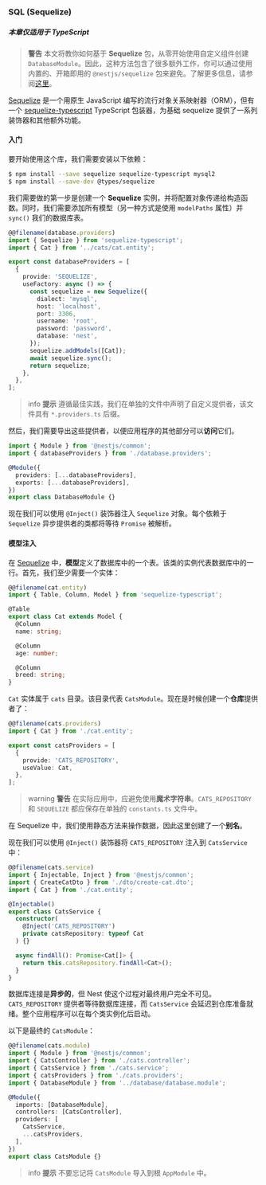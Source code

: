 ### SQL (Sequelize)

##### 本章仅适用于 TypeScript

> **警告** 本文将教你如何基于 **Sequelize** 包，从零开始使用自定义组件创建 `DatabaseModule`。因此，这种方法包含了很多额外工作，你可以通过使用内置的、开箱即用的 `@nestjs/sequelize` 包来避免。了解更多信息，请参阅[这里](/techniques/database#sequelize-integration)。

[Sequelize](https://github.com/sequelize/sequelize) 是一个用原生 JavaScript 编写的流行对象关系映射器（ORM），但有一个 [sequelize-typescript](https://github.com/RobinBuschmann/sequelize-typescript) TypeScript 包装器，为基础 sequelize 提供了一系列装饰器和其他额外功能。

#### 入门

要开始使用这个库，我们需要安装以下依赖：

```bash
$ npm install --save sequelize sequelize-typescript mysql2
$ npm install --save-dev @types/sequelize
```

我们需要做的第一步是创建一个 **Sequelize** 实例，并将配置对象传递给构造函数。同时，我们需要添加所有模型（另一种方式是使用 `modelPaths` 属性）并 `sync()` 我们的数据库表。

```typescript
@@filename(database.providers)
import { Sequelize } from 'sequelize-typescript';
import { Cat } from '../cats/cat.entity';

export const databaseProviders = [
  {
    provide: 'SEQUELIZE',
    useFactory: async () => {
      const sequelize = new Sequelize({
        dialect: 'mysql',
        host: 'localhost',
        port: 3306,
        username: 'root',
        password: 'password',
        database: 'nest',
      });
      sequelize.addModels([Cat]);
      await sequelize.sync();
      return sequelize;
    },
  },
];
```

> info **提示** 遵循最佳实践，我们在单独的文件中声明了自定义提供者，该文件具有 `*.providers.ts` 后缀。

然后，我们需要导出这些提供者，以便应用程序的其他部分可以**访问**它们。

```typescript
import { Module } from '@nestjs/common';
import { databaseProviders } from './database.providers';

@Module({
  providers: [...databaseProviders],
  exports: [...databaseProviders],
})
export class DatabaseModule {}
```

现在我们可以使用 `@Inject()` 装饰器注入 `Sequelize` 对象。每个依赖于 `Sequelize` 异步提供者的类都将等待 `Promise` 被解析。

#### 模型注入

在 [Sequelize](https://github.com/sequelize/sequelize) 中，**模型**定义了数据库中的一个表。该类的实例代表数据库中的一行。首先，我们至少需要一个实体：

```typescript
@@filename(cat.entity)
import { Table, Column, Model } from 'sequelize-typescript';

@Table
export class Cat extends Model {
  @Column
  name: string;

  @Column
  age: number;

  @Column
  breed: string;
}
```

`Cat` 实体属于 `cats` 目录。该目录代表 `CatsModule`。现在是时候创建一个**仓库**提供者了：

```typescript
@@filename(cats.providers)
import { Cat } from './cat.entity';

export const catsProviders = [
  {
    provide: 'CATS_REPOSITORY',
    useValue: Cat,
  },
];
```

> warning **警告** 在实际应用中，应避免使用**魔术字符串**。`CATS_REPOSITORY` 和 `SEQUELIZE` 都应保存在单独的 `constants.ts` 文件中。

在 Sequelize 中，我们使用静态方法来操作数据，因此这里创建了一个**别名**。

现在我们可以使用 `@Inject()` 装饰器将 `CATS_REPOSITORY` 注入到 `CatsService` 中：

```typescript
@@filename(cats.service)
import { Injectable, Inject } from '@nestjs/common';
import { CreateCatDto } from './dto/create-cat.dto';
import { Cat } from './cat.entity';

@Injectable()
export class CatsService {
  constructor(
    @Inject('CATS_REPOSITORY')
    private catsRepository: typeof Cat
  ) {}

  async findAll(): Promise<Cat[]> {
    return this.catsRepository.findAll<Cat>();
  }
}
```

数据库连接是**异步的**，但 Nest 使这个过程对最终用户完全不可见。`CATS_REPOSITORY` 提供者等待数据库连接，而 `CatsService` 会延迟到仓库准备就绪。整个应用程序可以在每个类实例化后启动。

以下是最终的 `CatsModule`：

```typescript
@@filename(cats.module)
import { Module } from '@nestjs/common';
import { CatsController } from './cats.controller';
import { CatsService } from './cats.service';
import { catsProviders } from './cats.providers';
import { DatabaseModule } from '../database/database.module';

@Module({
  imports: [DatabaseModule],
  controllers: [CatsController],
  providers: [
    CatsService,
    ...catsProviders,
  ],
})
export class CatsModule {}
```

> info **提示** 不要忘记将 `CatsModule` 导入到根 `AppModule` 中。